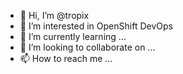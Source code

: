 - 👋 Hi, I’m @tropix
- 👀 I’m interested in OpenShift DevOps
- 🌱 I’m currently learning ...
- 💞️ I’m looking to collaborate on ...
- 📫 How to reach me ...

<!---
tropix2/tropix2 is a ✨ special ✨ repository because its `README.md` (this file) appears on your GitHub profile.
You can click the Preview link to take a look at your changes.
--->
